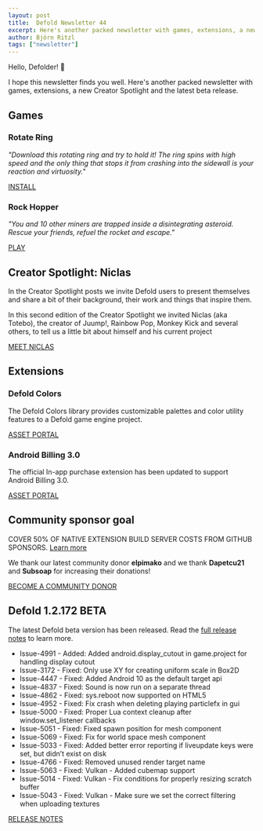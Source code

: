 ```yaml
---
layout: post
title:  Defold Newsletter 44
excerpt: Here's another packed newsletter with games, extensions, a new Creator Spotlight and the latest beta release.
author: Björn Ritzl
tags: ["newsletter"]
---
```


Hello, Defolder! 👋

I hope this newsletter finds you well. Here's another packed newsletter with games, extensions, a new Creator Spotlight and the latest beta release.

## Games

### Rotate Ring
_"Download this rotating ring and try to hold it! The ring spins with high speed and the only thing that stops it from crashing into the sidewall is your reaction and virtuosity."_

[INSTALL](https://play.google.com/store/apps/details?id=com.shapeshift.rotatering)

### Rock Hopper
_"You and 10 other miners are trapped inside a disintegrating asteroid. Rescue your friends, refuel the rocket and escape."_

[PLAY](https://benjames171.itch.io/rock-hopper)


## Creator Spotlight: Niclas
In the Creator Spotlight posts we invite Defold users to present themselves and share a bit of their background, their work and things that inspire them.

In this second edition of the Creator Spotlight we invited Niclas (aka Totebo), the creator of Juump!, Rainbow Pop, Monkey Kick and several others, to tell us a little bit about himself and his current project

[MEET NICLAS](https://defold.com/2020/08/03/Creator-spotlight-Niclas/)


## Extensions

### Defold Colors
The Defold Colors library provides customizable palettes and color utility features to a Defold game engine project.

[ASSET PORTAL](https://defold.com/assets/defold-colors)

### Android Billing 3.0
The official In-app purchase extension has been updated to support Android Billing 3.0.

[ASSET PORTAL](https://defold.com/assets/iap)


## Community sponsor goal

COVER 50% OF NATIVE EXTENSION BUILD SERVER COSTS FROM GITHUB SPONSORS. [Learn more](https://github.com/sponsors/defold)

We thank our latest community donor **elpimako** and we thank **Dapetcu21** and **Subsoap** for increasing their donations!

[BECOME A COMMUNITY DONOR](https://defold.com/community-donations/)


## Defold 1.2.172 BETA
The latest Defold beta version has been released. Read the [full release notes](https://forum.defold.com/t/defold-1-2-172-beta/65946) to learn more.

* Issue-4991 - Added: Added android.display_cutout in game.project for handling display cutout
* Issue-3172 - Fixed: Only use XY for creating uniform scale in Box2D
* Issue-4447 - Fixed: Added Android 10 as the default target api
* Issue-4837 - Fixed: Sound is now run on a separate thread
* Issue-4862 - Fixed: sys.reboot now supported on HTML5
* Issue-4952 - Fixed: Fix crash when deleting playing particlefx in gui
* Issue-5000 - Fixed: Proper Lua context cleanup after window.set_listener callbacks
* Issue-5051 - Fixed: Fixed spawn position for mesh component
* Issue-5069 - Fixed: Fix for world space mesh component
* Issue-5033 - Fixed: Added better error reporting if liveupdate keys were set, but didn’t exist on disk
* Issue-4766 - Fixed: Removed unused render target name
* Issue-5063 - Fixed: Vulkan - Added cubemap support
* Issue-5014 - Fixed: Vulkan - Fix conditions for properly resizing scratch buffer
* Issue-5043 - Fixed: Vulkan - Make sure we set the correct filtering when uploading textures

[RELEASE NOTES](https://forum.defold.com/t/defold-1-2-172-beta/65946)
